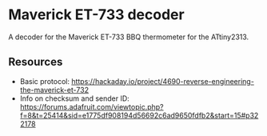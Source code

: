 # Maverick ET-733 decoder

A decoder for the Maverick ET-733 BBQ thermometer for the ATtiny2313.

## Resources

* Basic protocol: https://hackaday.io/project/4690-reverse-engineering-the-maverick-et-732
* Info on checksum and sender ID: https://forums.adafruit.com/viewtopic.php?f=8&t=25414&sid=e1775df908194d56692c6ad9650fdfb2&start=15#p322178
